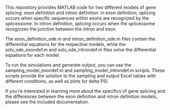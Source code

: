 This repository provides MATLAB code for two different models of gene splicing: exon definition and intron definition. In exon definition, splicing occurs when specific sequences within exons are recognized by the spliceosome. In intron definition, splicing occurs when the spliceosome recognizes the junction between the intron and exon. 

The exon_definition_ode.m and intron_definition_ode.m files contain the differential equations for the respective models, while the solv_ode_exondef.m and solv_ode_introndef.m files solve the differential equations for each model.

To run the simulations and generate output, you can use the sampling_model_exondef.m and sampling_model_introndef.m scripts. These scripts provide the solution to the sampling and output Excel tables with different conditions, as well as plots for delta PSI.

If you're interested in learning more about the specifics of gene splicing and the differences between the exon definition and intron definition models, please see the included documentation.

